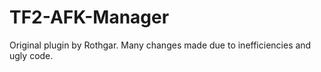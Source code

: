 # TF2-AFK-Manager
Original plugin by Rothgar. Many changes made due to inefficiencies and ugly code.
